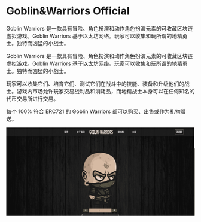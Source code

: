 # Goblin&Warriors Official

Goblin Warriors 是一款具有冒险、角色扮演和动作角色扮演元素的可收藏区块链虚拟游戏。Goblin Warriors 基于以太坊网络。玩家可以收集和玩所谓的地精勇士。独特而凶猛的小战士。

Goblin Warriors 是一款具有冒险、角色扮演和动作角色扮演元素的可收藏区块链虚拟游戏。Goblin Warriors 基于以太坊网络。玩家可以收集和玩所谓的地精勇士。独特而凶猛的小战士。

玩家可以收集它们、培育它们、测试它们在战斗中的技能、装备和升级他们的战士。游戏内市场允许玩家交易战利品和消耗品，而地精战士本身可以在任何知名的代币交易所进行交易。

每个 100% 符合 ERC721 的 Goblin Warriors 都可以购买、出售或作为礼物赠送。

![nft](1662126049471_new.png)
